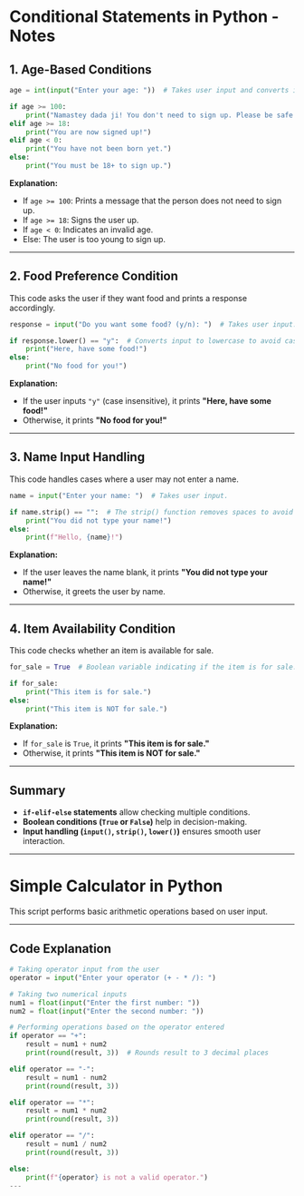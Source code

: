 
# Conditional Statements in Python - Notes
## **1. Age-Based Conditions**


```python
age = int(input("Enter your age: "))  # Takes user input and converts it to an integer.

if age >= 100:
    print("Namastey dada ji! You don't need to sign up. Please be safe and take rest, this is not for you.")  
elif age >= 18:
    print("You are now signed up!")  
elif age < 0:
    print("You have not been born yet.")  
else:
    print("You must be 18+ to sign up.")  
```
**Explanation:**
- If `age >= 100`: Prints a message that the person does not need to sign up.
- If `age >= 18`: Signs the user up.
- If `age < 0`: Indicates an invalid age.
- Else: The user is too young to sign up.

---

## **2. Food Preference Condition**
This code asks the user if they want food and prints a response accordingly.

```python
response = input("Do you want some food? (y/n): ")  # Takes user input.

if response.lower() == "y":  # Converts input to lowercase to avoid case mismatches.
    print("Here, have some food!")  
else:
    print("No food for you!")  
```
**Explanation:**
- If the user inputs `"y"` (case insensitive), it prints **"Here, have some food!"**
- Otherwise, it prints **"No food for you!"**

---

## **3. Name Input Handling**
This code handles cases where a user may not enter a name.

```python
name = input("Enter your name: ")  # Takes user input.

if name.strip() == "":  # The strip() function removes spaces to avoid blank input.
    print("You did not type your name!")  
else:
    print(f"Hello, {name}!")  
```
**Explanation:**
- If the user leaves the name blank, it prints **"You did not type your name!"**
- Otherwise, it greets the user by name.

---

## **4. Item Availability Condition**
This code checks whether an item is available for sale.

```python
for_sale = True  # Boolean variable indicating if the item is for sale.

if for_sale:
    print("This item is for sale.")  
else:
    print("This item is NOT for sale.")  
```
**Explanation:**
- If `for_sale` is `True`, it prints **"This item is for sale."**
- Otherwise, it prints **"This item is NOT for sale."**

---

## **Summary**
- **`if-elif-else` statements** allow checking multiple conditions.
- **Boolean conditions (`True` or `False`)** help in decision-making.
- **Input handling (`input()`, `strip()`, `lower()`)** ensures smooth user interaction.

---
# Simple Calculator in Python

This script performs basic arithmetic operations based on user input.

---

## **Code Explanation**

```python
# Taking operator input from the user
operator = input("Enter your operator (+ - * /): ")

# Taking two numerical inputs
num1 = float(input("Enter the first number: "))
num2 = float(input("Enter the second number: "))

# Performing operations based on the operator entered
if operator == "+":
    result = num1 + num2
    print(round(result, 3))  # Rounds result to 3 decimal places

elif operator == "-":
    result = num1 - num2
    print(round(result, 3))

elif operator == "*":
    result = num1 * num2
    print(round(result, 3))

elif operator == "/":
    result = num1 / num2
    print(round(result, 3))

else:
    print(f"{operator} is not a valid operator.")
---
